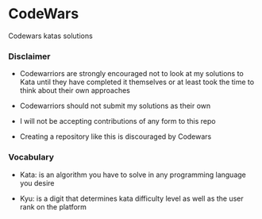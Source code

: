 # CodeWars
Codewars katas solutions

### Disclaimer

- Codewarriors are strongly encouraged not to look at my solutions to Kata until they have completed it themselves or at least took the time to think about their own approaches

- Codewarriors should not submit my solutions as their own

- I will not be accepting contributions of any form to this repo

- Creating a repository like this is discouraged by Codewars

### Vocabulary

- Kata: is an algorithm you have to solve in any programming language you desire

- Kyu: is a digit that determines kata difficulty level as well as the user rank on the platform

